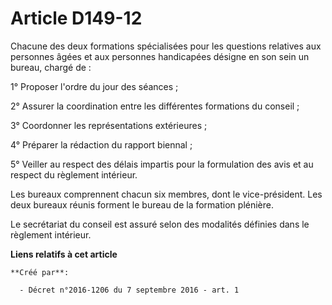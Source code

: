 # Article D149-12

Chacune des deux formations spécialisées pour les questions relatives aux personnes âgées et aux personnes handicapées
désigne en son sein un bureau, chargé de : 

1° Proposer l'ordre du jour des séances ; 

2° Assurer la coordination entre les différentes formations du conseil ; 

3° Coordonner les représentations extérieures ; 

4° Préparer la rédaction du rapport biennal ; 

5° Veiller au respect des délais impartis pour la formulation des avis et au respect du règlement intérieur. 

Les bureaux comprennent chacun six membres, dont le vice-président. Les deux bureaux réunis forment le bureau de la formation
plénière. 

Le secrétariat du conseil est assuré selon des modalités définies dans le règlement intérieur.

**Liens relatifs à cet article**

	**Créé par**:

	  - Décret n°2016-1206 du 7 septembre 2016 - art. 1
